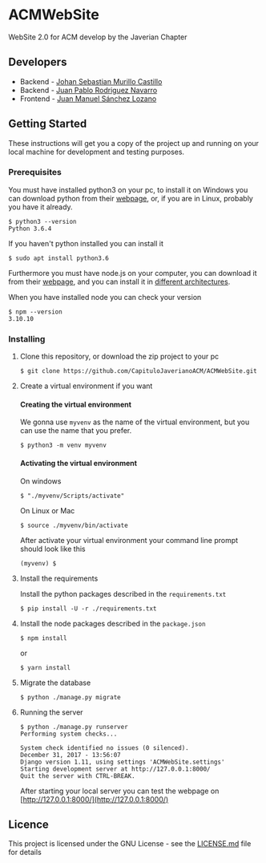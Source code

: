 # ACMWebSite
WebSite 2.0 for ACM develop by the Javerian Chapter

## Developers
- Backend - [Johan Sebastian Murillo Castillo](https://github.com/johan-smc)
- Backend - [Juan Pablo Rodriguez Navarro](https://github.com/JuanPabloRN30)
- Frontend - [Juan Manuel Sánchez Lozano](https://github.com/juanmsl)

## Getting Started
These instructions will get you a copy of the project up and running on your local machine for development and testing purposes.

### Prerequisites
You must have installed python3 on your pc, to install it on Windows you can download python from their [webpage](https://www.python.org/downloads/), or, if you are in Linux, probably you have it already.

```shell
$ python3 --version
Python 3.6.4
```

If you haven't python installed you can install it

```shell
$ sudo apt install python3.6
```

Furthermore you must have node.js on your computer, you can download it from their [webpage](https://nodejs.org/en/download/), and you can install it in [different architectures](https://nodejs.org/es/download/package-manager/).

When you have installed node you can check your version
```shell
$ npm --version
3.10.10
```

### Installing
1. Clone this repository, or download the zip project to your pc

	```shell
	$ git clone https://github.com/CapituloJaverianoACM/ACMWebSite.git
	```
1. Create a virtual environment if you want

	#### Creating the virtual environment
	We gonna use `myvenv` as the name of the virtual environment, but you can use the name that you prefer.
	
	```shell
	$ python3 -m venv myvenv
	```
	
	#### Activating the virtual environment
	
	On windows
	
	```shell
	$ "./myvenv/Scripts/activate"
	```

	On Linux or Mac
	
	```shell
	$ source ./myvenv/bin/activate
	```

	After activate your virtual environment your command line prompt should look like this
	
	```shell
	(myvenv) $
	```

1. Install the requirements

	Install the python packages described in the `requirements.txt`
	
	```shell
	$ pip install -U -r ./requirements.txt
	```

1. Install the node packages described in the `package.json`

	```shell
	$ npm install
	```
	
	or
	
	```shell
	$ yarn install
	```

1. Migrate the database

	```shell
	$ python ./manage.py migrate
	```

1. Running the server
	
	```shell
	$ python ./manage.py runserver
	Performing system checks...

	System check identified no issues (0 silenced).
	December 31, 2017 - 13:56:07
	Django version 1.11, using settings 'ACMWebSite.settings'
	Starting development server at http://127.0.0.1:8000/
	Quit the server with CTRL-BREAK.
	```
	
	After starting your local server you can test the webpage on [http://127.0.0.1:8000/](http://127.0.0.1:8000/)

## Licence
This project is licensed under the GNU License - see the [LICENSE.md](https://github.com/CapituloJaverianoACM/ACMWebSite/blob/master/LICENSE) file for details
